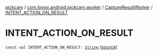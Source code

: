 [pickcam](../../index.md) / [com.lovoo.android.pickcam.worker](../index.md) / [CaptureResultWorker](index.md) / [INTENT_ACTION_ON_RESULT](./-i-n-t-e-n-t_-a-c-t-i-o-n_-o-n_-r-e-s-u-l-t.md)

# INTENT_ACTION_ON_RESULT

`const val INTENT_ACTION_ON_RESULT: `[`String`](https://kotlinlang.org/api/latest/jvm/stdlib/kotlin/-string/index.html) [(source)](https://github.com/lovoo/android-pickpic/blob/master/pickcam/src/main/kotlin/com/lovoo/android/pickcam/worker/CaptureResultWorker.kt#L84)